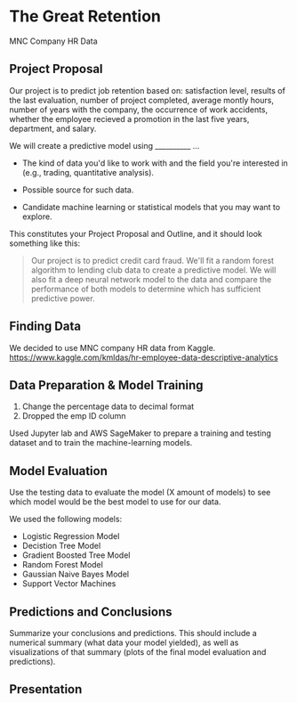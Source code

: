 # The Great Retention

MNC Company HR Data


## Project Proposal

Our project is to predict job retention based on: 
satisfaction level, 
results of the last evaluation,
number of project completed, 
average montly hours, 
number of years with the company, 
the occurrence of work accidents, 
whether the employee recieved a promotion in the last five years, 
department, 
and salary.

We will create a predictive model using __________ ...

* The kind of data you'd like to work with and the field you're interested in (e.g., trading, quantitative analysis).

* Possible source for such data.

* Candidate machine learning or statistical models that you may want to explore.

This constitutes your Project Proposal and Outline, and it should look something like this:

> Our project is to predict credit card fraud. We'll fit a random forest algorithm to lending club data to create a predictive model. We will also fit a deep neural network model to the data and compare the performance of both models to determine which has sufficient predictive power.

## Finding Data

We decided to use MNC company HR data from Kaggle. 
https://www.kaggle.com/kmldas/hr-employee-data-descriptive-analytics


## Data Preparation & Model Training

1. Change the percentage data to decimal format
2. Dropped the emp ID column

Used Jupyter lab and AWS SageMaker to prepare a training and testing dataset and to train the machine-learning models.


## Model Evaluation

Use the testing data to evaluate the model (X amount of models) to see which model would be the best model to use for our data. 

We used the following models:
* Logistic Regression Model
* Decistion Tree Model
* Gradient Boosted Tree Model
* Random Forest Model
* Gaussian Naive Bayes Model
* Support Vector Machines

## Predictions and Conclusions

Summarize your conclusions and predictions. This should include a numerical summary (what data your model yielded), as well as visualizations of that summary (plots of the final model evaluation and predictions).



## Presentation


